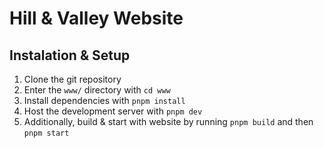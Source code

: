 # Hill & Valley Website

## Instalation & Setup

1. Clone the git repository
2. Enter the `www/` directory with `cd www`
3. Install dependencies with `pnpm install`
4. Host the development server with `pnpm dev`
5. Additionally, build & start with website by running `pnpm build` and then `pnpm start`
